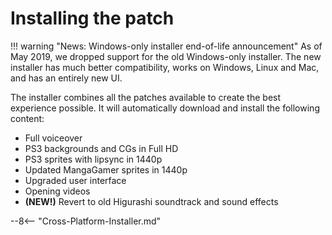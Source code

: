 # Installing the patch

!!! warning "News: Windows-only installer end-of-life announcement"
    As of May 2019, we dropped support for the old Windows-only installer. The new installer has much better compatibility, works on Windows, Linux and Mac, and has an entirely new UI.

The installer combines all the patches available to create the best experience possible. It will automatically download and install the following content:

* Full voiceover
* PS3 backgrounds and CGs in Full HD
* PS3 sprites with lipsync in 1440p
* Updated MangaGamer sprites in 1440p
* Upgraded user interface
* Opening videos
* **(NEW!)** Revert to old Higurashi soundtrack and sound effects

--8<-- "Cross-Platform-Installer.md"